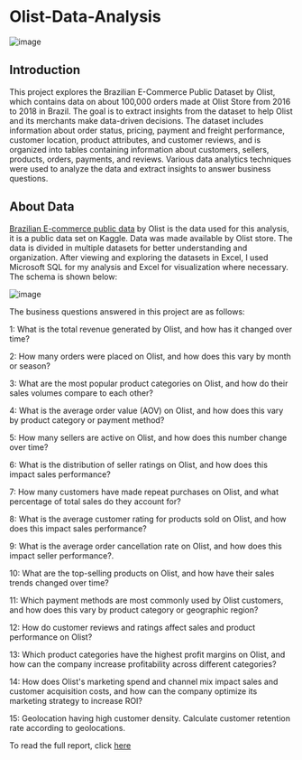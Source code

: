 # Olist-Data-Analysis

![image](https://user-images.githubusercontent.com/104878874/236353604-ea7d01ba-ddf9-4e72-9fdf-1b8e8ed74995.png)

## Introduction
This project explores the Brazilian E-Commerce Public Dataset by Olist, which contains data on about 100,000 orders made at Olist Store from 2016 to 2018 in Brazil. The goal is to extract insights from the dataset to help Olist and its merchants make data-driven decisions. The dataset includes information about order status, pricing, payment and freight performance, customer location, product attributes, and customer reviews, and is organized into tables containing information about customers, sellers, products, orders, payments, and reviews. Various data analytics techniques were used to analyze the data and extract insights to answer business questions.  

##  About Data  
[Brazilian E-commerce public data](https://www.kaggle.com/datasets/olistbr/brazilian-ecommerce) by Olist is the data used for this analysis, it is a public data set on Kaggle. Data was made available by Olist store. The data is divided in multiple datasets for better understanding and organization. After viewing and exploring the datasets in Excel, I used Microsoft SQL for my analysis and Excel for visualization where necessary. The schema is shown below:


![image](https://user-images.githubusercontent.com/104878874/236355862-9cc4d971-dd3e-4ba9-a296-c67d84df8890.png)

The  business questions answered in this project are as follows:  

1: What is the total revenue generated by Olist, and how has it changed over time?

2: How many orders were placed on Olist, and how does this vary by month or season?

3: What are the most popular product categories on Olist, and how do their sales volumes compare to each other?

4: What is the average order value (AOV) on Olist, and how does this vary by product category or payment method?

5: How many sellers are active on Olist, and how does this number change over time?

6: What is the distribution of seller ratings on Olist, and how does this impact sales performance?

7: How many customers have made repeat purchases on Olist, and what percentage of total sales do they account for?

8: What is the average customer rating for products sold on Olist, and how does this impact sales performance?

9: What is the average order cancellation rate on Olist, and how does this impact seller performance?.

10: What are the top-selling products on Olist, and how have their sales trends changed over time?

11: Which payment methods are most commonly used by Olist customers, and how does this vary by product category or geographic region?

12: How do customer reviews and ratings affect sales and product performance on Olist?

13: Which product categories have the highest profit margins on Olist, and how can the company increase profitability across different categories?

14: How does Olist's marketing spend and channel mix impact sales and customer acquisition costs, and how can the company optimize its marketing strategy to increase ROI?

15: Geolocation having high customer density. Calculate customer retention rate according to geolocations.


To read the full report, click [here](https://medium.com/@olukayodeifeoluwapo/unveiling-sales-trends-and-customer-behavior-in-olist-store-a-data-analytics-case-study-99c7de8fb323)


